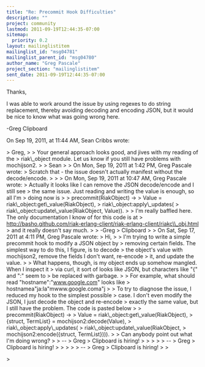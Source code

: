 ```yaml
---
title: "Re: Precommit Hook Difficulties"
description: ""
project: community
lastmod: 2011-09-19T12:44:35-07:00
sitemap:
  priority: 0.2
layout: mailinglistitem
mailinglist_id: "msg04781"
mailinglist_parent_id: "msg04780"
author_name: "Greg Pascale"
project_section: "mailinglistitem"
sent_date: 2011-09-19T12:44:35-07:00
---
```



Thanks,

I was able to work around the issue by using regexes to do string replacement, 
thereby avoiding decoding and encoding JSON, but it would be nice to know what 
was going wrong here.

-Greg
Clipboard

On Sep 19, 2011, at 11:44 AM, Sean Cribbs wrote:

&gt; Greg,
&gt; 
&gt; Your general approach looks good, and jives with my reading of the 
&gt; riak\\_object module. Let us know if you still have problems with mochijson2.
&gt; 
&gt; Sean
&gt; 
&gt; On Mon, Sep 19, 2011 at 1:42 PM, Greg Pascale  wrote:
&gt; Scratch that - the issue doesn't actually manifest without the decode/encode.
&gt; 
&gt; 
&gt; On Mon, Sep 19, 2011 at 10:47 AM, Greg Pascale  wrote:
&gt; Actually it looks like I can remove the JSON decode/encode and I still see 
&gt; the same issue. Just reading and writing the value is enough, so all I'm 
&gt; doing now is
&gt; 
&gt; precommit(RiakObject) -&gt;
&gt; Value = riak\\_object:get\\_value(RiakObject),
&gt; riak\\_object:apply\\_updates(
&gt; riak\\_object:update\\_value(RiakObject, Value)).
&gt; 
&gt; I'm really baffled here. The only documentation I know of for this code is at 
&gt; http://basho.github.com/riak-erlang-client/riak-erlang-client/riakc\\_obj.html 
&gt; and it really doesn't say much.
&gt; 
&gt; -Greg
&gt; Clipboard
&gt; 
&gt; On Sat, Sep 17, 2011 at 4:11 PM, Greg Pascale  wrote:
&gt; Hi,
&gt; 
&gt; I'm trying to write a simple precommit hook to modify a JSON object by 
&gt; removing certain fields. The simplest way to do this, I figure, is to decode 
&gt; the object's value with mochijson2, remove the fields I don't want, re-encode 
&gt; it, and update the value.
&gt; 
&gt; What happens, though, is my object ends up somehow mangled. When I inspect it 
&gt; via curl, it sort of looks like JSON, but characters like "{" and ":" seem to 
&gt; be replaced with garbage.
&gt; 
&gt; For example, what should read "hostname":"www.google.com" looks like 
&gt; hostnamea"ja:la"mwww.google.coma"j
&gt; 
&gt; To try to diagnose the issue, I reduced my hook to the simplest possible 
&gt; case. I don't even modify the JSON, I just decode the object and re-encode 
&gt; exactly the same value, but I still have the problem. The code is pasted below
&gt; 
&gt; precommit(RiakObject) -&gt;
&gt; Value = riak\\_object:get\\_value(RiakObject),
&gt; {struct, TermList} = mochijson2:decode(Value),
&gt; riak\\_object:apply\\_updates(
&gt; riak\\_object:update\\_value(RiakObject, 
&gt; mochijson2:encode({struct, TermList}))).
&gt; 
&gt; Can anybody point out what I'm doing wrong?
&gt; 
&gt; -- 
&gt; Greg
&gt; Clipboard is hiring!
&gt; 
&gt; 
&gt; 
&gt; 
&gt; -- 
&gt; Greg
&gt; Clipboard is hiring!
&gt; 
&gt; 
&gt; 
&gt; 
&gt; -- 
&gt; Greg
&gt; Clipboard is hiring!
&gt; 
&gt; 
 
&gt; 

